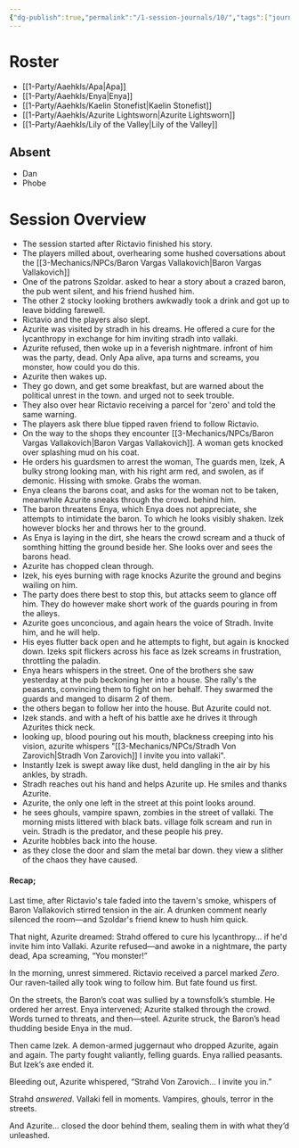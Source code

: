 ```yaml
---
{"dg-publish":true,"permalink":"/1-session-journals/10/","tags":["journal"]}
---
```



# Roster 
- [[1-Party/Aaehkls/Apa\|Apa]]
- [[1-Party/Aaehkls/Enya\|Enya]]
- [[1-Party/Aaehkls/Kaelin Stonefist\|Kaelin Stonefist]]
- [[1-Party/Aaehkls/Azurite Lightsworn\|Azurite Lightsworn]]
- [[1-Party/Aaehkls/Lily of the Valley\|Lily of the Valley]]


## Absent
- Dan 
- Phobe 

# Session Overview
- The session started after Rictavio finished his story. 
- The players milled about, overhearing some hushed coversations about the [[3-Mechanics/NPCs/Baron Vargas Vallakovich\|Baron Vargas Vallakovich]] 
- One of the patrons Szoldar. asked to hear a story about a crazed baron, the pub went silent, and his friend hushed him. 
- The other 2 stocky looking brothers awkwadly took a drink and got up to leave bidding farewell. 
- Rictavio and the players also slept. 
- Azurite was visited by stradh in his dreams. He offered a cure for the lycanthropy in exchange for him inviting stradh into vallaki. 
- Azurite refused, then woke up in a feverish nightmare. infront of him was the party, dead. Only Apa alive, apa turns and screams, you monster, how could you do this. 
- Azurite then wakes up. 
- They go down, and get some breakfast, but are warned about the political unrest in the town. and urged not to seek trouble.
- They also over hear Rictavio receiving a parcel for 'zero' and told the same warning. 
- The players ask there blue tipped raven friend to follow Rictavio. 
- On the way to the shops they encounter [[3-Mechanics/NPCs/Baron Vargas Vallakovich\|Baron Vargas Vallakovich]]. A woman gets knocked over splashing mud on his coat. 
- He orders his guardsmen to arrest the woman, The guards men, Izek, A bulky strong looking man, with his right arm red, and swolen, as if demonic. Hissing with smoke. Grabs the woman. 
- Enya cleans the barons coat, and asks for the woman not to be taken, meanwhile Azurite sneaks through the crowd. behind him. 
- The baron threatens Enya, which Enya does not appreciate, she attempts to intimidate the baron. To which he looks visibly shaken. Izek however blocks her and throws her to the ground. 
- As Enya is laying in the dirt, she hears the crowd scream and a thuck of somthing hitting the ground beside her. She looks over and sees the barons head. 
- Azurite has chopped clean through. 
- Izek, his eyes burning with rage knocks Azurite the ground and begins wailing on him. 
- The party does there best to stop this, but attacks seem to glance off him. They do however make short work of the guards pouring in from the alleys. 
- Azurite goes unconcious, and again hears the voice of Stradh. Invite him, and he will help. 
- His eyes flutter back open and he attempts to fight, but again is knocked down. Izeks spit flickers across his face as Izek screams in frustration, throttling the paladin. 
- Enya hears whispers in the street. One of the brothers she saw yesterday at the pub beckoning her into a house. She rally's the peasants, convincing them to fight on her behalf. They swarmed the guards and manged to disarm 2 of them. 
- the others began to follow her into the house. But Azurite could not. 
- Izek stands. and with a heft of his battle axe he drives it through Azurites thick neck. 
- looking up, blood pouring out his mouth, blackness creeping into his vision, azurite whispers "[[3-Mechanics/NPCs/Stradh Von Zarovich\|Stradh Von Zarovich]] I invite you into vallaki".
- Instantly Izek is swept away like dust, held dangling in the air by his ankles, by stradh. 
- Stradh reaches out his hand and helps Azurite up. He smiles and thanks Azurite.
- Azurite, the only one left in the street at this point looks around. 
- he sees ghouls, vampire spawn, zombies in the street of vallaki. The morning mists littered with black bats. village folk scream and run in vein. Stradh is the predator, and these people his prey. 
- Azurite hobbles back into the house. 
- as they close the door and slam the metal bar down. they view a slither of the chaos they have caused. 


#### Recap; 
Last time, after Rictavio's tale faded into the tavern's smoke, whispers of Baron Vallakovich stirred tension in the air. A drunken comment nearly silenced the room—and Szoldar's friend knew to hush him quick.

That night, Azurite dreamed: Strahd offered to cure his lycanthropy... if he'd invite him into Vallaki. Azurite refused—and awoke in a nightmare, the party dead, Apa screaming, “You monster!”

In the morning, unrest simmered. Rictavio received a parcel marked _Zero_. Our raven-tailed ally took wing to follow him. But fate found us first.

On the streets, the Baron’s coat was sullied by a townsfolk’s stumble. He ordered her arrest. Enya intervened; Azurite stalked through the crowd. Words turned to threats, and then—steel. Azurite struck, the Baron’s head thudding beside Enya in the mud.

Then came Izek. A demon-armed juggernaut who dropped Azurite, again and again. The party fought valiantly, felling guards. Enya rallied peasants. But Izek’s axe ended it.

Bleeding out, Azurite whispered, “Strahd Von Zarovich… I invite you in.”

Strahd _answered_. Vallaki fell in moments. Vampires, ghouls, terror in the streets.

And Azurite... closed the door behind them, sealing them in with what they’d unleashed.
